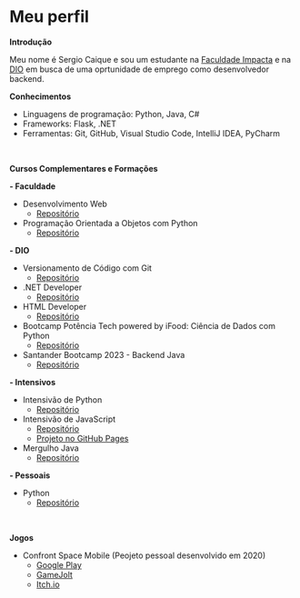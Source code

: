 # Meu perfil

**Introdução**

Meu nome é Sergio Caique e sou um estudante na [Faculdade Impacta](https://www.impacta.edu.br/) e na [DIO](https://web.dio.me/home) em busca de uma oprtunidade de emprego como desenvolvedor backend.

**Conhecimentos**
* Linguagens de programação: Python, Java, C#
* Frameworks: Flask, .NET
* Ferramentas: Git, GitHub, Visual Studio Code, IntelliJ IDEA, PyCharm

<br>

**Cursos Complementares e Formações**

**- Faculdade**
* Desenvolvimento Web
    * [Repositório](https://github.com/bluee-bluue/Faculdade_DevWeb)
* Programação Orientada a Objetos com Python
    * [Repositório](https://github.com/bluee-bluue/Faculdade_PythonPOO)

**- DIO**
* Versionamento de Código com Git
    * [Repositório](https://github.com/bluee-bluue/VersionamentoDeCodigoGit-DIO)
* .NET Developer
    * [Repositório](https://github.com/bluee-bluue/NET_DIO_Desafios)
* HTML Developer
    * [Repositório](https://github.com/bluee-bluue/HTML_DIO_Desafios)
* Bootcamp Potência Tech powered by iFood: Ciência de Dados com Python
    * [Repositório](https://github.com/bluee-bluue/PotenciaTechPython_iFood)
* Santander Bootcamp 2023 - Backend Java
    * [Repositório](https://github.com/bluee-bluue/BackendJava_Santander)

**- Intensivos**
* Intensivão de Python
    * [Repositório](https://github.com/bluee-bluue/IntensivaoPython)
* Intensivão de JavaScript
    * [Repositório](https://github.com/bluee-bluue/IntensivaoJavaScript)
    * [Projeto no GitHub Pages](https://bluee-bluue.github.io/IntensivaoJavaScript/)
* Mergulho Java
    * [Repositório](https://github.com/bluee-bluue/MergulhoJava)

**- Pessoais**
* Python
    * [Repositório](https://github.com/bluee-bluue/Python)

<br>

**Jogos**
* Confront Space Mobile (Peojeto pessoal desenvolvido em 2020)
    * [Google Play](https://play.google.com/store/apps/details?id=com.BlueGames.ConfrontSpaceMobile)
    * [GameJolt](https://gamejolt.com/games/confrontspacemobile/500906)
    * [Itch.io](https://blue-games-oficial.itch.io/confront-space-mobile)
